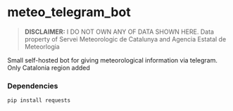 # meteo_telegram_bot

>**DISCLAIMER:** I DO NOT OWN ANY OF DATA SHOWN HERE. Data property of Servei Meteorologic de Catalunya and Agencia Estatal de Meteorlogia

Small self-hosted bot for giving meteorological information via telegram. Only Catalonia region added

### Dependencies
`pip install requests`
